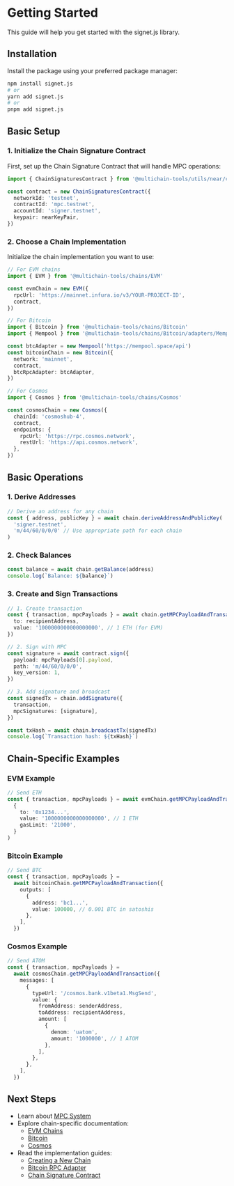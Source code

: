 # Getting Started

This guide will help you get started with the signet.js library.

## Installation

Install the package using your preferred package manager:

```bash
npm install signet.js
# or
yarn add signet.js
# or
pnpm add signet.js
```

## Basic Setup

### 1. Initialize the Chain Signature Contract

First, set up the Chain Signature Contract that will handle MPC operations:

```typescript
import { ChainSignaturesContract } from '@multichain-tools/utils/near/contract'

const contract = new ChainSignaturesContract({
  networkId: 'testnet',
  contractId: 'mpc.testnet',
  accountId: 'signer.testnet',
  keypair: nearKeyPair,
})
```

### 2. Choose a Chain Implementation

Initialize the chain implementation you want to use:

```typescript
// For EVM chains
import { EVM } from '@multichain-tools/chains/EVM'

const evmChain = new EVM({
  rpcUrl: 'https://mainnet.infura.io/v3/YOUR-PROJECT-ID',
  contract,
})

// For Bitcoin
import { Bitcoin } from '@multichain-tools/chains/Bitcoin'
import { Mempool } from '@multichain-tools/chains/Bitcoin/adapters/Mempool'

const btcAdapter = new Mempool('https://mempool.space/api')
const bitcoinChain = new Bitcoin({
  network: 'mainnet',
  contract,
  btcRpcAdapter: btcAdapter,
})

// For Cosmos
import { Cosmos } from '@multichain-tools/chains/Cosmos'

const cosmosChain = new Cosmos({
  chainId: 'cosmoshub-4',
  contract,
  endpoints: {
    rpcUrl: 'https://rpc.cosmos.network',
    restUrl: 'https://api.cosmos.network',
  },
})
```

## Basic Operations

### 1. Derive Addresses

```typescript
// Derive an address for any chain
const { address, publicKey } = await chain.deriveAddressAndPublicKey(
  'signer.testnet',
  'm/44/60/0/0/0' // Use appropriate path for each chain
)
```

### 2. Check Balances

```typescript
const balance = await chain.getBalance(address)
console.log(`Balance: ${balance}`)
```

### 3. Create and Sign Transactions

```typescript
// 1. Create transaction
const { transaction, mpcPayloads } = await chain.getMPCPayloadAndTransaction({
  to: recipientAddress,
  value: '1000000000000000000', // 1 ETH (for EVM)
})

// 2. Sign with MPC
const signature = await contract.sign({
  payload: mpcPayloads[0].payload,
  path: 'm/44/60/0/0/0',
  key_version: 1,
})

// 3. Add signature and broadcast
const signedTx = chain.addSignature({
  transaction,
  mpcSignatures: [signature],
})

const txHash = await chain.broadcastTx(signedTx)
console.log(`Transaction hash: ${txHash}`)
```

## Chain-Specific Examples

### EVM Example

```typescript
// Send ETH
const { transaction, mpcPayloads } = await evmChain.getMPCPayloadAndTransaction(
  {
    to: '0x1234...',
    value: '1000000000000000000', // 1 ETH
    gasLimit: '21000',
  }
)
```

### Bitcoin Example

```typescript
// Send BTC
const { transaction, mpcPayloads } =
  await bitcoinChain.getMPCPayloadAndTransaction({
    outputs: [
      {
        address: 'bc1...',
        value: 100000, // 0.001 BTC in satoshis
      },
    ],
  })
```

### Cosmos Example

```typescript
// Send ATOM
const { transaction, mpcPayloads } =
  await cosmosChain.getMPCPayloadAndTransaction({
    messages: [
      {
        typeUrl: '/cosmos.bank.v1beta1.MsgSend',
        value: {
          fromAddress: senderAddress,
          toAddress: recipientAddress,
          amount: [
            {
              denom: 'uatom',
              amount: '1000000', // 1 ATOM
            },
          ],
        },
      },
    ],
  })
```

## Next Steps

- Learn about [MPC System](./mpc-overview.md)
- Explore chain-specific documentation:
  - [EVM Chains](../chains/evm.md)
  - [Bitcoin](../chains/bitcoin.md)
  - [Cosmos](../chains/cosmos.md)
- Read the implementation guides:
  - [Creating a New Chain](./implementing-new-chain.md)
  - [Bitcoin RPC Adapter](./implementing-btc-adapter.md)
  - [Chain Signature Contract](./implementing-signature-contract.md)
